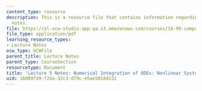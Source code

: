 ```yaml
---
content_type: resource
description: This is a resource file that contains information regarding lecture 5
  notes.
file: https://ol-ocw-studio-app-qa.s3.amazonaws.com/courses/16-90-computational-methods-in-aerospace-engineering-spring-2014/16009fd9f2da32c3d79ce5ae50184131_MIT16_90S14_Lecture5.pdf
file_type: application/pdf
learning_resource_types:
- Lecture Notes
ocw_type: OCWFile
parent_title: Lecture Notes
parent_type: CourseSection
resourcetype: Document
title: 'Lecture 5 Notes: Numerical Integration of ODEs: Nonlinear Systems'
uid: 16009fd9-f2da-32c3-d79c-e5ae50184131
---
```

